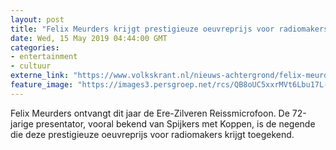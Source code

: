 ```yaml
---
layout: post
title: "Felix Meurders krijgt prestigieuze oeuvreprijs voor radiomakers"
date: Wed, 15 May 2019 04:44:00 GMT
categories: 
- entertainment 
- cultuur 
externe_link: "https://www.volkskrant.nl/nieuws-achtergrond/felix-meurders-krijgt-prestigieuze-oeuvreprijs-voor-radiomakers~bafeebdf/"
feature_image: "https://images3.persgroep.net/rcs/QB8oUC5xxrMVt6Lbu17L--d8H_Q/diocontent/40723068/_focus/0.5/0.5/_fill/320/320?appId=93a17a8fd81db0de025c8abd1cca1279&quality=0.85"
---
```


Felix Meurders ontvangt dit jaar de Ere-Zilveren Reissmicrofoon. De 72-jarige presentator, vooral bekend van Spijkers met Koppen, is de negende die deze prestigieuze oeuvreprijs voor radiomakers krijgt toegekend.
